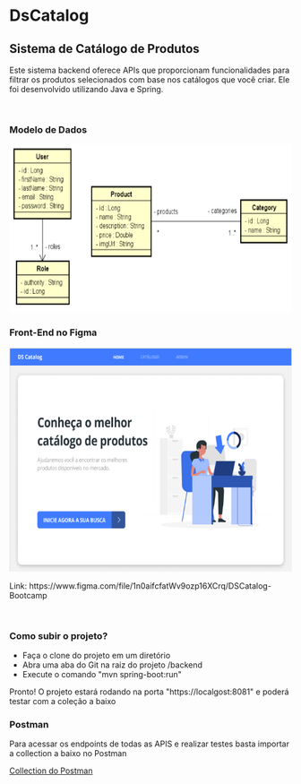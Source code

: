 <h1>DsCatalog</h1>
<h2>Sistema de Catálogo de Produtos</h2>

<p>Este sistema backend oferece APIs que proporcionam funcionalidades para filtrar os produtos selecionados com base nos catálogos que você criar. Ele foi desenvolvido utilizando Java e Spring.</p>

<br>
<h3>Modelo de Dados</h3>
<img height="300em" src="https://github.com/adrianmuniz/DsCatalog/blob/main/modeloDados.png"/>

<h3>Front-End no Figma</h3>
<img height="400em" src="https://github.com/adrianmuniz/DsCatalog/blob/main/telaDs.png"/>

<p>Link: https://www.figma.com/file/1n0aifcfatWv9ozp16XCrq/DSCatalog-Bootcamp</p>

<br>
<h3>Como subir o projeto?</h3>
<ul>
    <li>Faça o clone do projeto em um diretório</li>
    <li>Abra uma aba do Git na raiz do projeto /backend</li>
    <li>Execute o comando "mvn spring-boot:run"</li>
</ul>
<p>Pronto! O projeto estará rodando na porta "https://localgost:8081" e poderá testar com a coleção a baixo</p>

<h3>Postman</h3>
<p>Para acessar os endpoints de todas as APIS e realizar testes basta importar a collection a baixo no Postman</p>
<a href="link_para_seu_arquivo/documento.pdf" download>Collection do Postman</a>
